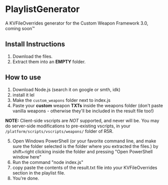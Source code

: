 # PlaylistGenerator
A KVFileOverrides generator for the Custom Weapon Framework 3.0, coming soon™

## Install Instructions
1) Download the files.
2) Extract them into an **EMPTY** folder.

## How to use

1) Download Node.js (search it on google or smth, idk)
2) install it lel
3) Make the `custom_weapons` folder next to index.js
4) Paste your **custom** weapon **TXTs** inside the weapons folder (don't paste vanilla weapons - otherwise they'll be included in the result file too!)

**NOTE:** Client-side vscripts are *NOT* supported, and never will be.
You may do server-side modifications to pre-existing vscripts, in your `/platform/scripts/vscripts/weapons/` folder of R5R. 

5) Open Windows PowerShell (or your favorite command line, and make sure the folder selected is the folder where you extracted the files.) by shift+right clicking inside the folder and pressing "Open PowerShell window here"
6) Run the command "node index.js"
7) copy paste the contents of the result.txt file into your KVFileOverrides section in the playlist file.
8) You're done.
